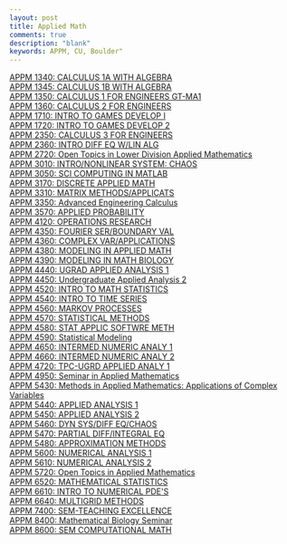 ```yaml
---
layout: post
title: Applied Math
comments: true
description: "blank"
keywords: APPM, CU, Boulder"
---
```

<body>
	<div><a href="../pages/APPM-1340">APPM 1340: CALCULUS 1A WITH ALGEBRA</a></div>
	<div><a href="../pages/APPM-1345">APPM 1345: CALCULUS 1B WITH ALGEBRA</a></div>
	<div><a href="../pages/APPM-1350">APPM 1350: CALCULUS 1 FOR ENGINEERS GT-MA1</a></div>
	<div><a href="../pages/APPM-1360">APPM 1360: CALCULUS 2 FOR ENGINEERS</a></div>
	<div><a href="../pages/APPM-1710">APPM 1710: INTRO TO GAMES DEVELOP I</a></div>
	<div><a href="../pages/APPM-1720">APPM 1720: INTRO TO GAMES DEVELOP 2</a></div>
	<div><a href="../pages/APPM-2350">APPM 2350: CALCULUS 3 FOR ENGINEERS</a></div>
	<div><a href="../pages/APPM-2360">APPM 2360: INTRO DIFF EQ W/LIN ALG</a></div>
	<div><a href="../pages/APPM-2720">APPM 2720: Open Topics in Lower Division Applied Mathematics</a></div>
	<div><a href="../pages/APPM-3010">APPM 3010: INTRO/NONLINEAR SYSTEM: CHAOS</a></div>
	<div><a href="../pages/APPM-3050">APPM 3050: SCI COMPUTING IN MATLAB</a></div>
	<div><a href="../pages/APPM-3170">APPM 3170: DISCRETE APPLIED MATH</a></div>
	<div><a href="../pages/APPM-3310">APPM 3310: MATRIX METHODS/APPLICATS</a></div>
	<div><a href="../pages/APPM-3350">APPM 3350: Advanced Engineering Calculus</a></div>
	<div><a href="../pages/APPM-3570">APPM 3570: APPLIED PROBABILITY</a></div>
	<div><a href="../pages/APPM-4120">APPM 4120: OPERATIONS RESEARCH</a></div>
	<div><a href="../pages/APPM-4350">APPM 4350: FOURIER SER/BOUNDARY VAL</a></div>
	<div><a href="../pages/APPM-4360">APPM 4360: COMPLEX VAR/APPLICATIONS</a></div>
	<div><a href="../pages/APPM-4380">APPM 4380: MODELING IN APPLIED MATH</a></div>
	<div><a href="../pages/APPM-4390">APPM 4390: MODELING IN MATH BIOLOGY</a></div>
	<div><a href="../pages/APPM-4440">APPM 4440: UGRAD APPLIED ANALYSIS 1</a></div>
	<div><a href="../pages/APPM-4450">APPM 4450: Undergraduate Applied Analysis 2</a></div>
	<div><a href="../pages/APPM-4520">APPM 4520: INTRO TO MATH STATISTICS</a></div>
	<div><a href="../pages/APPM-4540">APPM 4540: INTRO TO TIME SERIES</a></div>
	<div><a href="../pages/APPM-4560">APPM 4560: MARKOV PROCESSES</a></div>
	<div><a href="../pages/APPM-4570">APPM 4570: STATISTICAL METHODS</a></div>
	<div><a href="../pages/APPM-4580">APPM 4580: STAT APPLIC SOFTWRE METH</a></div>
	<div><a href="../pages/APPM-4590">APPM 4590: Statistical Modeling</a></div>
	<div><a href="../pages/APPM-4650">APPM 4650: INTERMED NUMERIC ANALY 1</a></div>
	<div><a href="../pages/APPM-4660">APPM 4660: INTERMED NUMERIC ANALY 2</a></div>
	<div><a href="../pages/APPM-4720">APPM 4720: TPC-UGRD APPLIED ANALY 1</a></div>
	<div><a href="../pages/APPM-4950">APPM 4950: Seminar in Applied Mathematics</a></div>
	<div><a href="../pages/APPM-5430">APPM 5430: Methods in Applied Mathematics: Applications of Complex Variables</a></div>
	<div><a href="../pages/APPM-5440">APPM 5440: APPLIED ANALYSIS 1</a></div>
	<div><a href="../pages/APPM-5450">APPM 5450: APPLIED ANALYSIS 2</a></div>
	<div><a href="../pages/APPM-5460">APPM 5460: DYN SYS/DIFF EQ/CHAOS</a></div>
	<div><a href="../pages/APPM-5470">APPM 5470: PARTIAL DIFF/INTEGRAL EQ</a></div>
	<div><a href="../pages/APPM-5480">APPM 5480: APPROXIMATION METHODS</a></div>
	<div><a href="../pages/APPM-5600">APPM 5600: NUMERICAL ANALYSIS 1</a></div>
	<div><a href="../pages/APPM-5610">APPM 5610: NUMERICAL ANALYSIS 2</a></div>
	<div><a href="../pages/APPM-5720">APPM 5720: Open Topics in Applied Mathematics</a></div>
	<div><a href="../pages/APPM-6520">APPM 6520: MATHEMATICAL STATISTICS</a></div>
	<div><a href="../pages/APPM-6610">APPM 6610: INTRO TO NUMERICAL PDE'S</a></div>
	<div><a href="../pages/APPM-6640">APPM 6640: MULTIGRID METHODS</a></div>
	<div><a href="../pages/APPM-7400">APPM 7400: SEM-TEACHING EXCELLENCE</a></div>
	<div><a href="../pages/APPM-8400">APPM 8400: Mathematical Biology Seminar</a></div>
	<div><a href="../pages/APPM-8600">APPM 8600: SEM COMPUTATIONAL MATH</a></div>
</body>